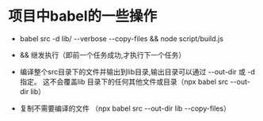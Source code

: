 # 项目中babel的一些操作
* babel src -d lib/ --verbose --copy-files && node script/build.js
* &&  继发执行（即前一个任务成功,才执行下一个任务）


* 编译整个src目录下的文件并输出到lib目录,输出目录可以通过 --out-dir 或 -d  指定。 这不会覆盖lib 目录下的任何其他文件或目录（npx babel src --out-dir lib）
* 复制不需要编译的文件 （npx babel src --out-dir lib --copy-files）